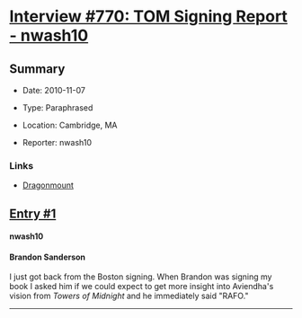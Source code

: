 # [Interview #770: TOM Signing Report - nwash10](https://www.theoryland.com/intvmain.php?i=770)

## Summary

- Date: 2010-11-07

- Type: Paraphrased

- Location: Cambridge, MA

- Reporter: nwash10

### Links

- [Dragonmount](http://www.dragonmount.com/forums/topic/53029-tom-signing-tour-reports/page__st__40#entry1664901)


## [Entry #1](https://www.theoryland.com/intvmain.php?i=770#1)

#### nwash10

#### Brandon Sanderson

I just got back from the Boston signing. When Brandon was signing my book I asked him if we could expect to get more insight into Aviendha's vision from
*Towers of Midnight*
and he immediately said "RAFO."


---


